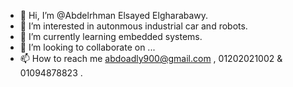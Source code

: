 - 👋 Hi, I’m @Abdelrhman Elsayed Elgharabawy.
- 👀 I’m interested in autonmous industrial car and robots.
- 🌱 I’m currently learning embedded systems. 
- 💞️ I’m looking to collaborate on ...
- 📫 How to reach me abdoadly900@gmail.com , 01202021002 & 01094878823 . 
